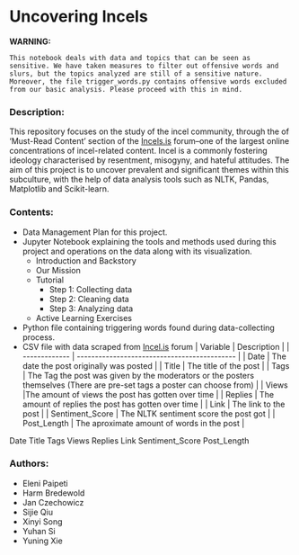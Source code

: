 # Uncovering Incels

**WARNING:**

`This notebook deals with data and topics that can be seen as sensitive. We have taken measures to filter out offensive words and slurs, but the topics analyzed are still of a sensitive nature. Moreover, the file trigger_words.py contains offensive words excluded from our basic analysis. Please proceed with this in mind.`

### Description:

This repository focuses on the study of the incel community, through the of ‘Must-Read Content’ section of the [Incels.is](http://incels.is/) forum–one of the largest online concentrations of incel-related content. Incel is a commonly fostering ideology characterised by resentment, misogyny, and hateful attitudes. The aim of this project is to uncover prevalent and significant themes within this subculture, with the help of data analysis tools such as NLTK, Pandas, Matplotlib and Scikit-learn.

### Contents:

- Data Management Plan for this project.
- Jupyter Notebook explaining the tools and methods used during this project and operations on the data along with its visualization.
  - Introduction and Backstory
  - Our Mission
  - Tutorial
    - Step 1: Collecting data
    - Step 2: Cleaning data
    - Step 3: Analyzing data
  - Active Learning Exercises
- Python file containing triggering words found during data-collecting process.
- CSV file with data scraped from [Incel.is](http://Incel.is) forum
| Variable      | Description                                  |
| ------------- | -------------------------------------------- |
| Date  | The date the post originally was posted   |
| Title    | The title of the post   |
| Tags | The Tag the post was given by the moderators or the posters themselves (There are pre-set tags a poster can choose from)   |
| Views      |The amount of views the post has gotten over time |
| Replies    | The amount of replies the post has gotten over time  |
| Link  | The link to the post    |
| Sentiment_Score  | The NLTK sentiment score the post got    |
| Post_Length  | The aproximate amount of words in the post |


Date 	Title 	Tags 	Views 	Replies 	Link 	Sentiment_Score 	Post_Length

### Authors:

- Eleni Paipeti
- Harm Bredewold
- Jan Czechowicz
- Sijie Qiu
- Xinyi Song
- Yuhan Si
- Yuning Xie
